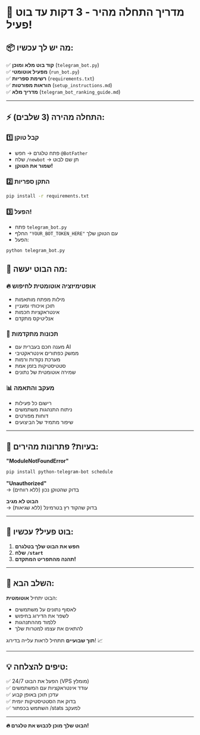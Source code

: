 # 🚀 מדריך התחלה מהיר - 3 דקות עד בוט פעיל!

## 📦 מה יש לך עכשיו:

✅ **קוד בוט מלא ומוכן** (`telegram_bot.py`)  
✅ **מפעיל אוטומטי** (`run_bot.py`)  
✅ **רשימת ספריות** (`requirements.txt`)  
✅ **הוראות מפורטות** (`setup_instructions.md`)  
✅ **מדריך מלא** (`telegram_bot_ranking_guide.md`)  

---

## ⚡ התחלה מהירה (3 שלבים):

### 1️⃣ קבל טוקן
- פתח טלגרם → חפש `@BotFather`
- שלח `/newbot` → תן שם לבוט
- **שמור את הטוקן!**

### 2️⃣ התקן ספריות
```bash
pip install -r requirements.txt
```

### 3️⃣ הפעל!
- פתח `telegram_bot.py`
- החלף `"YOUR_BOT_TOKEN_HERE"` עם הטוקן שלך
- הפעל:
```bash
python telegram_bot.py
```

## 🎯 מה הבוט יעשה:

### 🔥 **אופטימיזציה אוטומטית לחיפוש**
- מילות מפתח מותאמות
- תוכן איכותי ומעניין
- אינטראקציות חכמות
- אנליטיקס מתקדם

### 🤖 **תכונות מתקדמות**
- מענה חכם בעברית עם AI
- ממשק כפתורים אינטראקטיבי
- מערכת נקודות ורמות
- סטטיסטיקות בזמן אמת
- שמירה אוטומטית של נתונים

### 📊 **מעקב והתאמה**
- רישום כל פעילות
- ניתוח התנהגות משתמשים
- דוחות מפורטים
- שיפור מתמיד של הביצועים

---

## 🚨 בעיות? פתרונות מהירים:

**"ModuleNotFoundError"**
```bash
pip install python-telegram-bot schedule
```

**"Unauthorized"**  
→ בדוק שהטוקן נכון (ללא רווחים)

**הבוט לא מגיב**  
→ בדוק שהקוד רץ בטרמינל (ללא שגיאות)

---

## 🎉 בוט פעיל? עכשיו:

1. **חפש את הבוט שלך בטלגרם**
2. **שלח `/start`**
3. **תהנה מהתפריט המתקדם!**

---

## 🚀 השלב הבא:

הבוט יתחיל **אוטומטית**:
- לאסוף נתונים על משתמשים
- לשפר את הדירוג בחיפוש
- ללמוד מההתנהגות 
- להתאים את עצמו למטרות שלך

**תוך שבועיים** תתחיל לראות עלייה בדירוג! 📈

---

## 💡 טיפים להצלחה:

✅ הפעל את הבוט 24/7 (VPS מומלץ)  
✅ עודד אינטראקציות עם המשתמשים  
✅ עדכן תוכן באופן קבוע  
✅ בדוק את הסטטיסטיקות יומית  
✅ השתמש בכפתור /stats למעקב  

---

**🔥 הבוט שלך מוכן לכבוש את טלגרם!**
